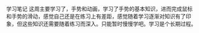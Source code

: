 ﻿学习笔记
这周主要学习了，手势和动画，学习了手势的基本知识，进而完成鼠标和手势的滑动，感觉自己还是在练习上有差距，感觉随着学习逐渐对知识有了印象，但这些知识还需要随着练习而深入。只能暂时慢慢学吧。学习是个长期过程。